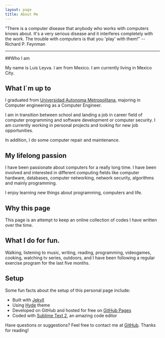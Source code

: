 ```yaml
---
layout: page
title: About Me
---
```


<p class="message">
  "There is a computer disease that anybody who works with computers knows about. It's a very serious disease and it interferes completely with the work. The trouble with computers is that you 'play' with them!" 
  -- Richard P. Feynman 
</p>

-----

##Who I am

My name is Luis Leyva. I am from Mexico. I am currently living in Mexico City. 

## What I´m up to 

I graduated from [Universidad Autonoma Metropolitana](http://www.azc.uam.mx/), majoring in Computer engineering as a Computer Engineer. 

I am in transition between school and landing a job in career field of computer programming and software development or computer security. I am currently working in personal projects and looking for new job opportunities.

In addition, I do some computer repair and maintenance.

## My lifelong passion 	

I have been passionate about computers for a really long time. I have been involved and interested in different computing fields like computer hardware, databases, computer networking, network security, algorithms and mainly programming. 

I enjoy learning new things about programming, computers and life.

## Why this page

This page is an attempt to keep an online collection of codes I have written over the time.


## What I do for fun.

Walking, listening to music, writing, reading, programming, videogames, cooking, watching tv series, outdoors, and I have been following a regular exercise program for the last five months.


## Setup

Some fun facts about the setup of this personal page include:

* Built with [Jekyll](http://jekyllrb.com)
* Using [Hyde](http://hyde.getpoole.com) theme
* Developed on GitHub and hosted for free on [GitHub Pages](https://pages.github.com)
* Coded with [Sublime Text 2](http://sublimetext.com), an amazing code editor

Have questions or suggestions? Feel free to contact me at [GitHub](https://github.com/ozos).
Thanks for reading!
